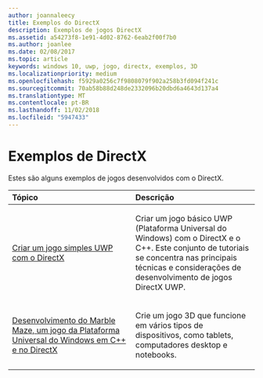```yaml
---
author: joannaleecy
title: Exemplos do DirectX
description: Exemplos de jogos DirectX
ms.assetid: a54273f8-1e91-4d02-8762-6eab2f00f7b0
ms.author: joanlee
ms.date: 02/08/2017
ms.topic: article
keywords: windows 10, uwp, jogo, directx, exemplos, 3D
ms.localizationpriority: medium
ms.openlocfilehash: f5929a0256c7f9808079f902a258b3fd094f241c
ms.sourcegitcommit: 70ab58b88d248de2332096b20dbd6a4643d137a4
ms.translationtype: MT
ms.contentlocale: pt-BR
ms.lasthandoff: 11/02/2018
ms.locfileid: "5947433"
---
```

# <a name="directx-samples"></a>Exemplos de DirectX

Estes são alguns exemplos de jogos desenvolvidos com o DirectX.

<table>
<colgroup>
<col width="50%" />
<col width="50%" />
</colgroup>
<thead>
<tr class="header">
<th align="left">Tópico</th>
<th align="left">Descrição</th>
</tr>
</thead>
<tbody>
<tr class="odd">
<td align="left"><p><a href="tutorial--create-your-first-uwp-directx-game.md">Criar um jogo simples UWP com o DirectX</a></p></td>
<td align="left"><p>Criar um jogo básico UWP (Plataforma Universal do Windows) com o DirectX e o C++. Este conjunto de tutoriais se concentra nas principais técnicas e considerações de desenvolvimento de jogos DirectX UWP.</p></td>
</tr>
<tr class="even">
<td align="left"><p><a href="developing-marble-maze-a-windows-store-game-in-cpp-and-directx.md">Desenvolvimento do Marble Maze, um jogo da Plataforma Universal do Windows em C++ e no DirectX</a></p></td>
<td align="left"><p>Crie um jogo 3D que funcione em vários tipos de dispositivos, como tablets, computadores desktop e notebooks.</p></td>
</tr>
</tbody>
</table>